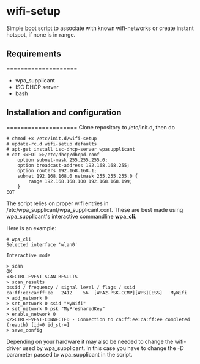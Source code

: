 # wifi-setup
Simple boot script to associate with known wifi-networks or create instant hotspot, if none is in range.

## Requirements
====================

- wpa_supplicant
- ISC DHCP server
- bash

## Installation and configuration
====================
Clone repository to /etc/init.d, then do

    # chmod +x /etc/init.d/wifi-setup
    # update-rc.d wifi-setup defaults
    # apt-get install isc-dhcp-server wpasupplicant
    # cat <<EOT >>/etc/dhcp/dhcpd.conf
        option subnet-mask 255.255.255.0;
        option broadcast-address 192.168.168.255;
        option routers 192.168.168.1;
        subnet 192.168.168.0 netmask 255.255.255.0 {
            range 192.168.168.100 192.168.168.199;
        }
    EOT

The script relies on proper wifi entries in /etc/wpa_supplicant/wpa_supplicant.conf. These are best made using wpa_supplicant's interactive commandline **wpa_cli**.

Here is an example:

    # wpa_cli
    Selected interface 'wlan0'
    
    Interactive mode

    > scan
    OK
    <3>CTRL-EVENT-SCAN-RESULTS 
    > scan_results 
    bssid / frequency / signal level / flags / ssid
    ca:ff:ee:ca:ff:ee	2412	56	[WPA2-PSK-CCMP][WPS][ESS]   MyWifi
    > add_network 0
    > set_network 0 ssid "MyWifi"
    > set_network 0 psk "MyPresharedKey"
    > enable_network 0
    <2>CTRL-EVENT-CONNECTED - Connection to ca:ff:ee:ca:ff:ee completed (reauth) [id=0 id_str=]
    > save_config
    
Depending on your hardware it may also be needed to change the wifi-driver used by wpa_supplicant. In this case you have to change the *-D* parameter passed to wpa_supplicant in the script.

